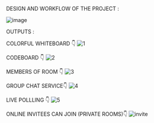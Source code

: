 DESIGN AND WORKFLOW OF THE PROJECT : 

![image](https://github.com/user-attachments/assets/bd998e0c-9b38-4664-ab41-0dc04d81a300)


OUTPUTS : 

COLORFUL WHITEBOARD 👇
![1](https://github.com/user-attachments/assets/0953d946-3bc8-422a-9cf5-8e18e6e4d333)


CODEBOARD 👇
![2](https://github.com/user-attachments/assets/649bdd14-cffd-42e5-ae11-dd3d709b3895)

MEMBERS OF ROOM 👇
![3](https://github.com/user-attachments/assets/d1f869ba-15a3-48d8-883e-ce7afe91cc38)

GROUP CHAT SERVICE👇
![4](https://github.com/user-attachments/assets/cb20027a-b234-4bf7-977a-1151be555c6d)

LIVE POLLLING 👇
![5](https://github.com/user-attachments/assets/0e7f18ea-61ab-4ac6-8a80-82b2b9fabf51)

ONLINE INVITEES CAN JOIN (PRIVATE ROOMS)👇 
![invite](https://github.com/user-attachments/assets/79312517-5780-4ff2-8bdb-4ffee6acd506)

